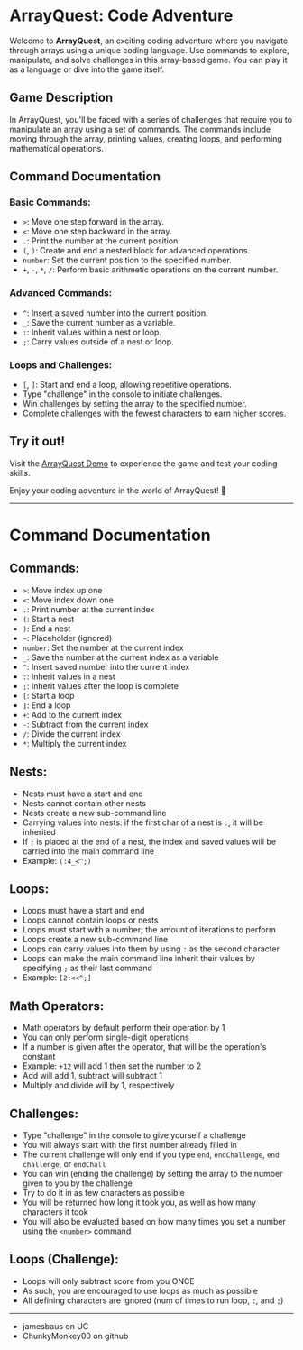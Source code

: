 # ArrayQuest: Code Adventure

Welcome to **ArrayQuest**, an exciting coding adventure where you navigate through arrays using a unique coding language. Use commands to explore, manipulate, and solve challenges in this array-based game. You can play it as a language or dive into the game itself.

## Game Description

In ArrayQuest, you'll be faced with a series of challenges that require you to manipulate an array using a set of commands. The commands include moving through the array, printing values, creating loops, and performing mathematical operations.

## Command Documentation

### Basic Commands:
- `>`: Move one step forward in the array.
- `<`: Move one step backward in the array.
- `.`: Print the number at the current position.
- `(`, `)`: Create and end a nested block for advanced operations.
- `number`: Set the current position to the specified number.
- `+`, `-`, `*`, `/`: Perform basic arithmetic operations on the current number.

### Advanced Commands:
- `^`: Insert a saved number into the current position.
- `_`: Save the current number as a variable.
- `:`: Inherit values within a nest or loop.
- `;`: Carry values outside of a nest or loop.

### Loops and Challenges:
- `[`, `]`: Start and end a loop, allowing repetitive operations.
- Type "challenge" in the console to initiate challenges.
- Win challenges by setting the array to the specified number.
- Complete challenges with the fewest characters to earn higher scores.

## Try it out!

Visit the <a href="https://chunkymonkey00.github.io/NerdChallenge/" target="_blank">ArrayQuest Demo</a> to experience the game and test your coding skills.

Enjoy your coding adventure in the world of ArrayQuest! 🚀  
  
---
  

# Command Documentation

## Commands:
- `>`: Move index up one
- `<`: Move index down one
- `.`: Print number at the current index
- `(`: Start a nest
- `)`: End a nest
- `~`: Placeholder (ignored)
- `number`: Set the number at the current index
- `_`: Save the number at the current index as a variable
- `^`: Insert saved number into the current index
- `:`: Inherit values in a nest
- `;`: Inherit values after the loop is complete
- `[`: Start a loop
- `]`: End a loop
- `+`: Add to the current index
- `-`: Subtract from the current index
- `/`: Divide the current index
- `*`: Multiply the current index

## Nests:
- Nests must have a start and end
- Nests cannot contain other nests
- Nests create a new sub-command line
- Carrying values into nests: if the first char of a nest is `:`, it will be inherited
- If `;` is placed at the end of a nest, the index and saved values will be carried into the main command line
- Example: `(:4_<^;)`

## Loops:
- Loops must have a start and end
- Loops cannot contain loops or nests
- Loops must start with a number; the amount of iterations to perform
- Loops create a new sub-command line
- Loops can carry values into them by using `:` as the second character
- Loops can make the main command line inherit their values by specifying `;` as their last command
- Example: `[2:<<^;]`

## Math Operators:
- Math operators by default perform their operation by 1
- You can only perform single-digit operations
- If a number is given after the operator, that will be the operation's constant
- Example: `+12` will add 1 then set the number to 2
- Add will add 1, subtract will subtract 1
- Multiply and divide will by 1, respectively

## Challenges:
- Type "challenge" in the console to give yourself a challenge
- You will always start with the first number already filled in
- The current challenge will only end if you type `end`, `endChallenge`, `end challenge`, or `endChall`
- You can win (ending the challenge) by setting the array to the number given to you by the challenge
- Try to do it in as few characters as possible
- You will be returned how long it took you, as well as how many characters it took
- You will also be evaluated based on how many times you set a number using the `<number>` command

## Loops (Challenge):
- Loops will only subtract score from you ONCE
- As such, you are encouraged to use loops as much as possible
- All defining characters are ignored (num of times to run loop, `:`, and `;`)

---
- jamesbaus on UC
- ChunkyMonkey00 on github
